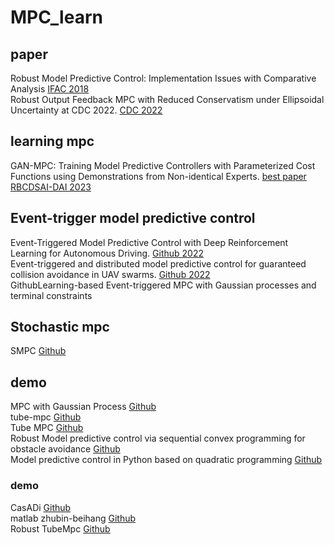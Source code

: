 # MPC_learn
## paper  
Robust Model Predictive Control: Implementation Issues with Comparative Analysis [IFAC 2018](https://github.com/MizuhoAOKI/python_simple_mppi)  
Robust Output Feedback MPC with Reduced Conservatism under Ellipsoidal Uncertainty at CDC 2022. [CDC 2022](https://github.com/tianchenji/Robust-SM-MPC)
## learning mpc
GAN-MPC: Training Model Predictive Controllers with Parameterized Cost Functions using Demonstrations from Non-identical Experts. [best paper RBCDSAI-DAI 2023](https://github.com/returaj/gan_mpc)  
## Event-trigger model predictive control  
Event-Triggered Model Predictive Control with Deep Reinforcement Learning for Autonomous Driving. [Github 2022](https://github.com/dangfengying/rl-based-event-triggered-mpc)  
Event-triggered and distributed model predictive control for guaranteed collision avoidance in UAV swarms. [Github 2022](https://github.com/data-science-in-mechanical-engineering/et-distributed-uav-path-planner)  
GithubLearning-based Event-triggered MPC with Gaussian processes and terminal constraints  

## Stochastic mpc
SMPC [Github](https://github.com/tim283/smpc_example)

## demo
MPC with Gaussian Process [Github](https://github.com/helgeanl/GP-MPC)  
tube-mpc [Github](https://github.com/rhrhhrhr/tube-mpc)  
Tube MPC [Github](https://github.com/smilesun/tube_mpc)  
Robust Model predictive control via sequential convex programming for obstacle avoidance [Github](https://github.com/taewankim1/robust_mpc_obstacle_avoidance)  
Model predictive control in Python based on quadratic programming [Github](https://github.com/stephane-caron/qpmpc)  

### demo
CasADi [Github](https://github.com/adamlm/mpc_demo)  
matlab zhubin-beihang [Github](https://github.com/linzhuyue/mpc_learning/tree/main)  
Robust TubeMpc [Github](https://github.com/zhengang-zhong/robust_MPC) 
